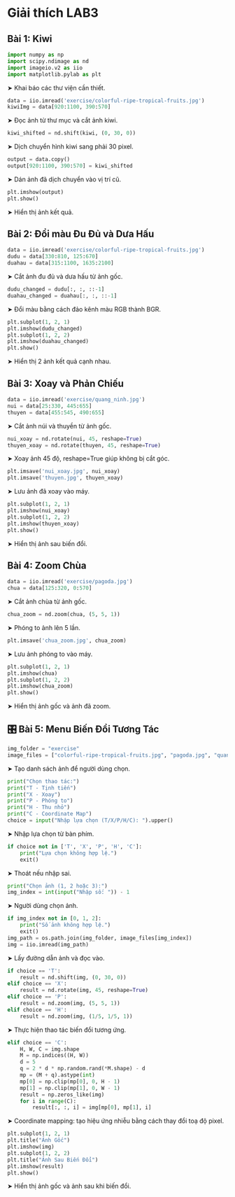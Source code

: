 # Giải thích LAB3



##  Bài 1: Kiwi 

```python
import numpy as np
import scipy.ndimage as nd
import imageio.v2 as iio
import matplotlib.pylab as plt
```

➤ Khai báo các thư viện cần thiết.

```python
data = iio.imread('exercise/colorful-ripe-tropical-fruits.jpg')
kiwiImg = data[920:1100, 390:570]
```

➤ Đọc ảnh từ thư mục và cắt ảnh kiwi.

```python
kiwi_shifted = nd.shift(kiwi, (0, 30, 0))
```

➤ Dịch chuyển hình kiwi sang phải 30 pixel.

```python
output = data.copy()
output[920:1100, 390:570] = kiwi_shifted
```

➤ Dán ảnh đã dịch chuyển vào vị trí cũ.

```python
plt.imshow(output)
plt.show()
```

➤ Hiển thị ảnh kết quả.

##  Bài 2: Đổi màu Đu Đủ và Dưa Hấu

```python
data = iio.imread('exercise/colorful-ripe-tropical-fruits.jpg')
dudu = data[330:810, 125:670]
duahau = data[315:1100, 1635:2100]
```

➤ Cắt ảnh đu đủ và dưa hấu từ ảnh gốc.

```python
dudu_changed = dudu[:, :, ::-1]
duahau_changed = duahau[:, :, ::-1]
```

➤ Đổi màu bằng cách đảo kênh màu RGB thành BGR.

```python
plt.subplot(1, 2, 1)
plt.imshow(dudu_changed)
plt.subplot(1, 2, 2)
plt.imshow(duahau_changed)
plt.show()
```

➤ Hiển thị 2 ảnh kết quả cạnh nhau.

##  Bài 3: Xoay và Phản Chiếu

```python
data = iio.imread('exercise/quang_ninh.jpg')
nui = data[25:330, 445:655]
thuyen = data[455:545, 490:655]
```

➤ Cắt ảnh núi và thuyền từ ảnh gốc.

```python
nui_xoay = nd.rotate(nui, 45, reshape=True)
thuyen_xoay = nd.rotate(thuyen, 45, reshape=True)
```

➤ Xoay ảnh 45 độ, reshape=True giúp không bị cắt góc.

```python
plt.imsave('nui_xoay.jpg', nui_xoay)
plt.imsave('thuyen.jpg', thuyen_xoay)
```

➤ Lưu ảnh đã xoay vào máy.

```python
plt.subplot(1, 2, 1)
plt.imshow(nui_xoay)
plt.subplot(1, 2, 2)
plt.imshow(thuyen_xoay)
plt.show()
```

➤ Hiển thị ảnh sau biến đổi.

##  Bài 4: Zoom Chùa

```python
data = iio.imread('exercise/pagoda.jpg')
chua = data[125:320, 0:570]
```

➤ Cắt ảnh chùa từ ảnh gốc.

```python
chua_zoom = nd.zoom(chua, (5, 5, 1))
```

➤ Phóng to ảnh lên 5 lần.

```python
plt.imsave('chua_zoom.jpg', chua_zoom)
```

➤ Lưu ảnh phóng to vào máy.

```python
plt.subplot(1, 2, 1)
plt.imshow(chua)
plt.subplot(1, 2, 2)
plt.imshow(chua_zoom)
plt.show()
```

➤ Hiển thị ảnh gốc và ảnh đã zoom.

## 🎛️ Bài 5: Menu Biến Đổi Tương Tác

```python
img_folder = "exercise"
image_files = ["colorful-ripe-tropical-fruits.jpg", "pagoda.jpg", "quang_ninh.jpg"]
```

➤ Tạo danh sách ảnh để người dùng chọn.

```python
print("Chọn thao tác:")
print("T - Tịnh tiến")
print("X - Xoay")
print("P - Phóng to")
print("H - Thu nhỏ")
print("C - Coordinate Map")
choice = input("Nhập lựa chọn (T/X/P/H/C): ").upper()
```

➤ Nhập lựa chọn từ bàn phím.

```python
if choice not in ['T', 'X', 'P', 'H', 'C']:
    print("Lựa chọn không hợp lệ.")
    exit()
```

➤ Thoát nếu nhập sai.

```python
print("Chọn ảnh (1, 2 hoặc 3):")
img_index = int(input("Nhập số: ")) - 1
```

➤ Người dùng chọn ảnh.

```python
if img_index not in [0, 1, 2]:
    print("Số ảnh không hợp lệ.")
    exit()
img_path = os.path.join(img_folder, image_files[img_index])
img = iio.imread(img_path)
```

➤ Lấy đường dẫn ảnh và đọc vào.

```python
if choice == 'T':
    result = nd.shift(img, (0, 30, 0))
elif choice == 'X':
    result = nd.rotate(img, 45, reshape=True)
elif choice == 'P':
    result = nd.zoom(img, (5, 5, 1))
elif choice == 'H':
    result = nd.zoom(img, (1/5, 1/5, 1))
```

➤ Thực hiện thao tác biến đổi tương ứng.

```python
elif choice == 'C':
    H, W, C = img.shape
    M = np.indices((H, W))
    d = 5
    q = 2 * d * np.random.rand(*M.shape) - d
    mp = (M + q).astype(int)
    mp[0] = np.clip(mp[0], 0, H - 1)
    mp[1] = np.clip(mp[1], 0, W - 1)
    result = np.zeros_like(img)
    for i in range(C):
        result[:, :, i] = img[mp[0], mp[1], i]
```

➤ Coordinate mapping: tạo hiệu ứng nhiễu bằng cách thay đổi toạ độ pixel.

```python
plt.subplot(1, 2, 1)
plt.title("Ảnh Gốc")
plt.imshow(img)
plt.subplot(1, 2, 2)
plt.title("Ảnh Sau Biến Đổi")
plt.imshow(result)
plt.show()
```

➤ Hiển thị ảnh gốc và ảnh sau khi biến đổi.

